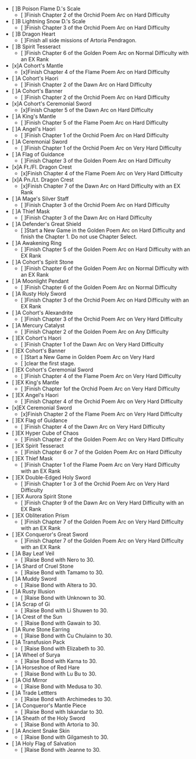 - [ ]B Poison Flame D.'s Scale
  - [ ]Finish Chapter 2 of the Orchid Poem Arc on Hard Difficulty
- [ ]B Lightning Snow D.'s Scale
  - [ ]Finish Chapter 3 of the Orchid Poem Arc on Hard Difficulty
- [ ]B Dragon Heart
  - [ ]Finish all side missions of Artoria Pendragon.
- [ ]B Spirit Tesseract
  - [ ]Finish Chapter 6 of the Golden Poem Arc on Normal Difficulty with an EX Rank
- [x]A Cohort's Mantle
  - [x]Finish Chapter 4 of the Flame Poem Arc on Hard Difficulty
- [ ]A Cohort's Haori
  - [ ]Finish Chapter 2 of the Dawn Arc on Hard Difficulty
- [ ]A Cohort's Banner
  - [ ]Finish Chapter 2 of the Orchid Poem Arc on Hard Difficulty
- [x]A Cohort's Ceremonial Sword
  - [x]Finish Chapter 5 of the Dawn Arc on Hard Difficulty
- [ ]A King's Mantle
  - [ ]Finish Chapter 5 of the Flame Poem Arc on Hard Difficulty
- [ ]A Angel's Haori
  - [ ]Finish Chapter 1 of the Orchid Poem Arc on Hard Difficulty
- [ ]A Ceremonial Sword
  - [ ]Finish Chapter 1 of the Orchid Poem Arc on Very Hard Difficulty
- [ ]A Flag of Guidance
  - [ ]Finish Chapter 3 of the Golden Poem Arc on Hard Difficulty
- [x]A Ft./Fl. Dragon Crest
  - [x]Finish Chapter 4 of the Flame Poem Arc on Very Hard Difficulty
- [x]A Pn./Lt. Dragon Crest
  - [x]Finish Chapter 7 of the Dawn Arc on Hard Difficulty with an EX Rank
- [ ]A Mage's Silver Staff
  - [ ]Finish Chapter 3 of the Orchid Poem Arc on Hard Difficulty
- [ ]A Thief Mask
  - [ ]Finish Chapter 3 of the Dawn Arc on Hard Difficulty
- [ ]A Defender's Great Shield
  - [ ]Start a New Game in the Golden Poem Arc on Hard Difficulty and finish the Chapter 1. Do not use Chapter Select.
- [ ]A Awakening Ring
  - [ ]Finish Chapter 5 of the Golden Poem Arc on Hard Difficulty with an EX Rank
- [ ]A Cohort's Spirit Stone
  - [ ]Finish Chapter 6 of the Golden Poem Arc on Normal Difficulty with an EX Rank
- [ ]A Moonlight Pendant
  - [ ]Finish Chapter 6 of the Golden Poem Arc on Normal Difficulty
- [ ]A Rusty Holy Sword
  - [ ]Finish Chapter 3 of the Orchid Poem Arc on Hard Difficulty with an EX Rank
- [ ]A Cohort's Alexandrite
  - [ ]Finish Chapter 3 of the Orchid Poem Arc on Very Hard Difficulty
- [ ]A Mercury Catalyst
  - [ ]Finish Chapter 2 of the Golden Poem Arc on Any Difficulty
- [ ]EX Cohort's Haori
  - [ ]Finish Chapter 1 of the Dawn Arc on Very Hard Difficulty
- [ ]EX Cohort's Banner
  - [ ]Start a New Game in Golden Poem Arc on Very Hard 
  - [ ]clear the first stage.
- [ ]EX Cohort's Ceremonial Sword
  - [ ]Finish Chapter 4 of the Flame Poem Arc on Very Hard Difficulty
- [ ]EX King's Mantle
  - [ ]Finish Chapter 1of the Orchid Poem Arc on Very Hard Difficulty
- [ ]EX Angel's Haori
  - [ ]Finish Chapter 4 of the Orchid Poem Arc on Very Hard Difficulty
- [x]EX Ceremonial Sword
  - [x]Finish Chapter 2 of the Flame Poem Arc on Very Hard Difficulty
- [ ]EX Flag of Guidance
  - [ ]Finish Chapter 4 of the Dawn Arc on Very Hard Difficulty
- [ ]EX Hyper Cube of Chaos
  - [ ]Finish Chapter 2 of the Golden Poem Arc on Very Hard Difficulty
- [ ]EX Spirit Tesseract
  - [ ]Finish Chapter 6 or 7 of the Golden Poem Arc on Hard Difficulty
- [ ]EX Thief Mask
  - [ ]Finish Chapter 1 of the Flame Poem Arc on Very Hard Difficulty with an EX Rank
- [ ]EX Double-Edged Holy Sword
  - [ ]Finish Chapter 1 or 3 of the Orchid Poem Arc on Very Hard Difficulty
- [ ]EX Aurora Spirit Stone
  - [ ]Finish Chapter 9 of the Dawn Arc on Very Hard Difficulty with an EX Rank
- [ ]EX Obliteration Prism
  - [ ]Finish Chapter 7 of the Golden Poem Arc on Very Hard Difficulty with an EX Rank
- [ ]EX Conqueror's Great Sword
  - [ ]Finish Chapter 7 of the Golden Poem Arc on Very Hard Difficulty with an EX Rank
- [ ]A Bay Leaf Veil
  - [ ]Raise Bond with Nero to 30.
- [ ]A Shard of Cruel Stone
  - [ ]Raise Bond with Tamamo to 30.
- [ ]A Muddy Sword
  - [ ]Raise Bond with Altera to 30.
- [ ]A Rusty Illusion
  - [ ]Raise Bond with Unknown to 30.
- [ ]A Scrap of Gi
  - [ ]Raise Bond with Li Shuwen to 30.
- [ ]A Crest of the Sun
  - [ ]Raise Bond with Gawain to 30.
- [ ]A Rune Stone Earring
  - [ ]Raise Bond with Cu Chulainn to 30.
- [ ]A Transfusion Pack
  - [ ]Raise Bond with Elizabeth to 30.
- [ ]A Wheel of Surya
  - [ ]Raise Bond with Karna to 30.
- [ ]A Horseshoe of Red Hare
  - [ ]Raise Bond with Lu Bu to 30.
- [ ]A Old Mirror
  - [ ]Raise Bond with Medusa to 30.
- [ ]A Trade Lettters
  - [ ]Raise Bond with Archimedes to 30.
- [ ]A Conqueror's Mantle Piece
  - [ ]Raise Bond with Iskandar to 30.
- [ ]A Sheath of the Holy Sword
  - [ ]Raise Bond with Artoria to 30.
- [ ]A Ancient Snake Skin
  - [ ]Raise Bond with Gilgamesh to 30.
- [ ]A Holy Flag of Salvation
  - [ ]Raise Bond with Jeanne to 30.
